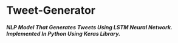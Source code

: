 # Tweet-Generator
##### NLP Model That Generates Tweets Using LSTM Neural Network. Implemented In Python Using Keras Library.
